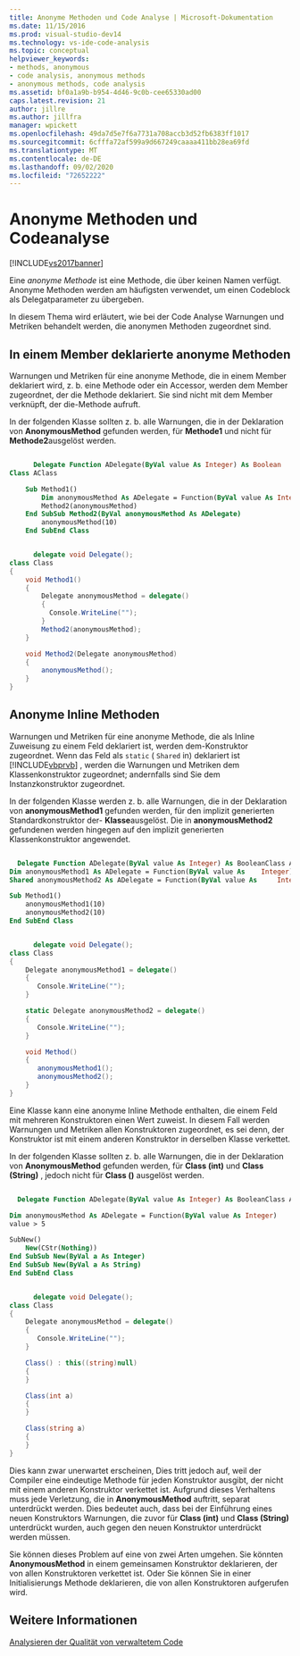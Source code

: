```yaml
---
title: Anonyme Methoden und Code Analyse | Microsoft-Dokumentation
ms.date: 11/15/2016
ms.prod: visual-studio-dev14
ms.technology: vs-ide-code-analysis
ms.topic: conceptual
helpviewer_keywords:
- methods, anonymous
- code analysis, anonymous methods
- anonymous methods, code analysis
ms.assetid: bf0a1a9b-b954-4d46-9c0b-cee65330ad00
caps.latest.revision: 21
author: jillre
ms.author: jillfra
manager: wpickett
ms.openlocfilehash: 49da7d5e7f6a7731a708accb3d52fb6383ff1017
ms.sourcegitcommit: 6cfffa72af599a9d667249caaaa411bb28ea69fd
ms.translationtype: MT
ms.contentlocale: de-DE
ms.lasthandoff: 09/02/2020
ms.locfileid: "72652222"
---
```

# <a name="anonymous-methods-and-code-analysis"></a>Anonyme Methoden und Codeanalyse
[!INCLUDE[vs2017banner](../includes/vs2017banner.md)]

Eine *anonyme Methode* ist eine Methode, die über keinen Namen verfügt. Anonyme Methoden werden am häufigsten verwendet, um einen Codeblock als Delegatparameter zu übergeben.

 In diesem Thema wird erläutert, wie bei der Code Analyse Warnungen und Metriken behandelt werden, die anonymen Methoden zugeordnet sind.

## <a name="anonymous-methods-declared-in-a-member"></a>In einem Member deklarierte anonyme Methoden
 Warnungen und Metriken für eine anonyme Methode, die in einem Member deklariert wird, z. b. eine Methode oder ein Accessor, werden dem Member zugeordnet, der die Methode deklariert. Sie sind nicht mit dem Member verknüpft, der die-Methode aufruft.

 In der folgenden Klasse sollten z. b. alle Warnungen, die in der Deklaration von **AnonymousMethod** gefunden werden, für **Methode1** und nicht für **Methode2**ausgelöst werden.

```vb

      Delegate Function ADelegate(ByVal value As Integer) As Boolean
Class AClass

    Sub Method1()
        Dim anonymousMethod As ADelegate = Function(ByVal value As Integer) value > 5
        Method2(anonymousMethod)
    End SubSub Method2(ByVal anonymousMethod As ADelegate)
        anonymousMethod(10)
    End SubEnd Class
```

```csharp

      delegate void Delegate();
class Class
{
    void Method1()
    {
        Delegate anonymousMethod = delegate()
        {
          Console.WriteLine("");
        }
        Method2(anonymousMethod);
    }

    void Method2(Delegate anonymousMethod)
    {
        anonymousMethod();
    }
}
```

## <a name="inline-anonymous-methods"></a>Anonyme Inline Methoden
 Warnungen und Metriken für eine anonyme Methode, die als Inline Zuweisung zu einem Feld deklariert ist, werden dem-Konstruktor zugeordnet. Wenn das Feld als `static` ( `Shared` in) deklariert ist [!INCLUDE[vbprvb](../includes/vbprvb-md.md)] , werden die Warnungen und Metriken dem Klassenkonstruktor zugeordnet; andernfalls sind Sie dem Instanzkonstruktor zugeordnet.

 In der folgenden Klasse werden z. b. alle Warnungen, die in der Deklaration von **anonymousMethod1** gefunden werden, für den implizit generierten Standardkonstruktor der- **Klasse**ausgelöst. Die in **anonymousMethod2** gefundenen werden hingegen auf den implizit generierten Klassenkonstruktor angewendet.

```vb

  Delegate Function ADelegate(ByVal value As Integer) As BooleanClass AClass
Dim anonymousMethod1 As ADelegate = Function(ByVal value As    Integer) value > 5
Shared anonymousMethod2 As ADelegate = Function(ByVal value As     Integer) value > 5

Sub Method1()
    anonymousMethod1(10)
    anonymousMethod2(10)
End SubEnd Class
```

```csharp

      delegate void Delegate();
class Class
{
    Delegate anonymousMethod1 = delegate()
    {
       Console.WriteLine("");
    }

    static Delegate anonymousMethod2 = delegate()
    {
       Console.WriteLine("");
    }

    void Method()
    {
       anonymousMethod1();
       anonymousMethod2();
    }
}
```

 Eine Klasse kann eine anonyme Inline Methode enthalten, die einem Feld mit mehreren Konstruktoren einen Wert zuweist. In diesem Fall werden Warnungen und Metriken allen Konstruktoren zugeordnet, es sei denn, der Konstruktor ist mit einem anderen Konstruktor in derselben Klasse verkettet.

 In der folgenden Klasse sollten z. b. alle Warnungen, die in der Deklaration von **AnonymousMethod** gefunden werden, für **Class (int)** und **Class (String)** , jedoch nicht für **Class ()** ausgelöst werden.

```vb

  Delegate Function ADelegate(ByVal value As Integer) As BooleanClass AClass

Dim anonymousMethod As ADelegate = Function(ByVal value As Integer)
value > 5

SubNew()
    New(CStr(Nothing))
End SubSub New(ByVal a As Integer)
End SubSub New(ByVal a As String)
End SubEnd Class
```

```csharp

      delegate void Delegate();
class Class
{
    Delegate anonymousMethod = delegate()
    {
       Console.WriteLine("");
    }

    Class() : this((string)null)
    {
    }

    Class(int a)
    {
    }

    Class(string a)
    {
    }
}
```

 Dies kann zwar unerwartet erscheinen, Dies tritt jedoch auf, weil der Compiler eine eindeutige Methode für jeden Konstruktor ausgibt, der nicht mit einem anderen Konstruktor verkettet ist. Aufgrund dieses Verhaltens muss jede Verletzung, die in **AnonymousMethod** auftritt, separat unterdrückt werden. Dies bedeutet auch, dass bei der Einführung eines neuen Konstruktors Warnungen, die zuvor für **Class (int)** und **Class (String)** unterdrückt wurden, auch gegen den neuen Konstruktor unterdrückt werden müssen.

 Sie können dieses Problem auf eine von zwei Arten umgehen. Sie könnten **AnonymousMethod** in einem gemeinsamen Konstruktor deklarieren, der von allen Konstruktoren verkettet ist. Oder Sie können Sie in einer Initialisierungs Methode deklarieren, die von allen Konstruktoren aufgerufen wird.

## <a name="see-also"></a>Weitere Informationen
 [Analysieren der Qualität von verwaltetem Code](../code-quality/analyzing-managed-code-quality-by-using-code-analysis.md)
